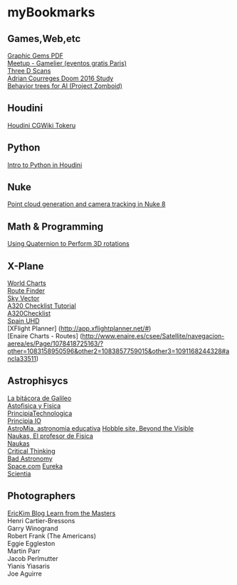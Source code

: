 # myBookmarks

## **Games,Web,etc**  
[Graphic Gems PDF](http://inis.jinr.ru/sl/vol1/CMC/Graphics_Gems_2,ed_J.Arvo.pdf)  
[Meetup - Gamelier (eventos gratis Paris)](http://www.meetup.com/fr-FR/Gamelier-Paris-meetup-community/)  
[Three D Scans](http://threedscans.com/)  
[Adrian Courreges Doom 2016 Study](http://www.adriancourreges.com/blog/2016/09/09/doom-2016-graphics-study/)  
[Behavior trees for AI (Project Zomboid)](http://www.gamasutra.com/blogs/ChrisSimpson/20140717/221339/Behavior_trees_for_AI_How_they_work.php/)  

## **Houdini**
[Houdini CGWiki Tokeru](http://www.tokeru.com/cgwiki/index.php?title=Main_Page)  

## **Python**
[Intro to Python in Houdini](https://www.youtube.com/watch?v=Ua2loiGHZ38&index=2&list=RDN7m86aMNjlQ)

## **Nuke**  
[Point cloud generation and camera tracking in Nuke 8](http://community.foundry.com/discuss/topic/86851)  

## **Math & Programming**  
[Using Quaternion to Perform 3D rotations](http://www.cprogramming.com/tutorial/3d/quaternions.html)

## **X-Plane**
[World Charts](http://www.uvairlines.com/admin/resources/charts/charts-europe.htm)  
[Route Finder](http://rfinder.asalink.net/free/)  
[Sky Vector](https://skyvector.com/)  
[A320 Checklist Tutorial](http://airbus320neo.com/download/docs/Tutorial_A320_toller_stefan.pdf)  
[A320Checklist](http://airbus320neo.com/download/docs/JARa320_Checklist.pdf)  
[Spain UHD](http://spainuhd.blogspot.fr/p/descarga.html)  
[XFlight Planner] (http://app.xflightplanner.net/#)  
[Enaire Charts - Routes] (http://www.enaire.es/csee/Satellite/navegacion-aerea/es/Page/1078418725163/?other=1083158950596&other2=1083857759015&other3=1091168244328#ancla33511)  

## **Astrophisycs**
[La bitácora de Galileo](http://www.bitacoradegalileo.com/indice-tematico/)  
[Astofisica y Fisica](http://www.astrofisicayfisica.com)  
[PrincipiaTechnologica](http://principiatechnologica.com/)  
[Principia IO](http://principia.io/#)  
[AstroMia, astronomia educativa](http://www.astromia.com/) 
[Hobble site, Beyond the Visible](http://webbtelescope.org/webb_telescope/science_on_the_edge/beyond_the_visible/)  
[Naukas, El profesor de Fisica](http://elprofedefisica.naukas.com/)  
[Naukas](http://naukas.com/)  
[Critical Thinking](http://darksapiens.blogspot.fr/)  
[Bad Astronomy](http://www.slate.com/blogs/bad_astronomy.html)  
[Space.com](http://www.space.com/)
[Eureka](http://danielmarin.naukas.com/)  
[Scientia](http://scientiablog.com/)  

## **Photographers**
[EricKim Blog Learn from the Masters](http://erickimphotography.com/blog/learn-from-the-masters/)  
Henri Cartier-Bressons  
Garry Winogrand  
Robert Frank (The Americans)  
Eggie Eggleston  
Martin Parr  
Jacob Perlmutter  
Yianis Yiasaris  
Joe Aguirre  

